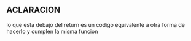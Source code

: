## ACLARACION
lo que esta debajo del return es un codigo equivalente a otra forma de hacerlo y cumplen la misma funcion
